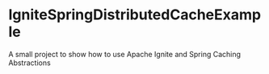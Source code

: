 # IgniteSpringDistributedCacheExample
A small project to show how to use Apache Ignite and Spring Caching Abstractions
